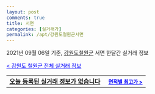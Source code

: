 ```yaml
---
layout: post
comments: true
title: 서면
categories: [실거래가]
permalink: /apt/강원도철원군서면
---
```


2021년 09월 06일 기준, <a href="/apt/강원도철원군">강원도철원군</a> 서면 한달간 실거래 정보

<a style="color: blue;" href="/apt/강원도철원군">< 강원도 철원군 전체 실거래 정보</a>
<!---- start ---->
<table>
  <tr>
    <td colspan="4" style="font-weight: bold;"><a href="/apt/강원도철원군서면{name_without_space}">오늘 등록된 실거래 정보가 없습니다</a> &nbsp;&nbsp;&nbsp; <a style="color: blue; font-size: smaller;" href="/apt/강원도철원군서면{name_without_space}">면적별 최고가 ></a></td>
  </tr>
    
</table>
<!---- end ---->
    